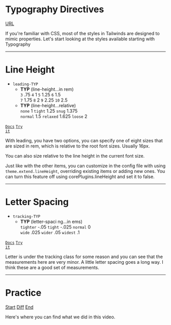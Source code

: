 <!-- .slide: data-state="layout-title" class="bg-dark"-->


# Typography Directives

<div class="slide-link"><a href="URL"><i class="fab fa-slideshare"></i> URL</a></div>

> >

If you're familiar with CSS, most of the styles in Tailwinds are designed to mimic properties. Let's start looking at the styles available starting with Typography

---

<!-- .slide: data-state="layout-code-list" -->

# Line Height

- `leading-TYP`
  - **TYP** (line-height...in rem)<br>
  `3` .75 `4` 1 `5` 1.25 `6` 1.5<br>`7` 1.75 `8` 2 `9` 2.25 `10` 2.5
  - **TYP** (line-height...relative)<br>
  `none`  1 `tight` 1.25 `snug`  1.375<br>`normal`  1.5 `relaxed` 1.625 `loose` 2

<a href="https://tailwindcss.com/docs/line-height" target="_blank"><code class="code-exciting">Docs</code></a> <a href="https://codepen.io/planetoftheweb/pen/MWjWwwY?editors=1000" target="_blank"><code class="code-royal">Try it</code></a>

> >

With leading, you have two options, you can specify one of eight sizes that are sized in rem, which is relative to the root font sizes. Usually 16px.

You can also size relative to the line height in the current font size.

Just like with the other items, you can customize in the config file with using `theme.extend.lineHeight`, overriding existing items or adding new ones. You can turn this feature off using corePlugins.lineHeight and set it to false.

---

<!-- .slide: data-state="layout-code-list" -->

# Letter Spacing

- `tracking-TYP`
  - **TYP** (letter-spaci ng...in ems)<br> 
  `tighter` -.05 `tight` -.025 `normal` 0<br>`wide` .025 `wider` .05 `widest` .1

<a href="https://tailwindcss.com/docs/letter-spacing" target="_blank"><code class="code-exciting">Docs</code></a> <a href="https://codepen.io/planetoftheweb/pen/GRjRgvv?editors=1000" target="_blank"><code class="code-royal">Try it</code></a>

> >

Letter is under the tracking class for some reason and you can see that the measurements here are very minor. A little letter spacing goes a long way. I think these are a good set of measurements.

---

<!-- .slide: data-state="layout-title" data-transition="zoom" class="bg-dark"-->

# Practice

<div class="btn-group mt-3" role="group" aria-label="Basic example">
  <a type="button" class="animate__animated animate__backInLeft btn btn-lg btn-exciting text-white" href="https://github.com/LinkedInLearning/tailwind-css-2841311/tree/02_01b" target="_blank">Start</a>
  <a type="button" class="animate__animated animate__zoomInDown btn btn-lg btn-royal text-white" href="htthttps://github.com/LinkedInLearning/vue3-esst-2834032/compare/02_01b..02_01e" target="_blank">Diff</a>
  <a type="button" class="animate__animated animate__backInRight animate__slow btn btn-lg btn-primary text-white" href="https://github.com/LinkedInLearning/tailwind-css-2841311/tree/02_01e" target="_blank">End</a>
</div>


> >

Here's where you can find what we did in this video.